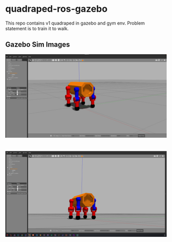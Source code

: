 # quadraped-ros-gazebo
This repo contains v1 quadraped in gazebo and gym env. Problem statement is to train it to walk.


## Gazebo Sim Images
![plot](./imgs/dog1.png)

#
#

![plot](./imgs/dog2.png)
